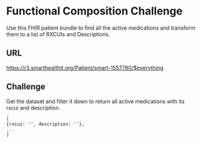 # Functional Composition Challenge

Use this FHIR patient bundle to find all the active medications and transform them to a list of RXCUIs and Descriptions.

## URL

https://r3.smarthealthit.org/Patient/smart-1557780/$everything

## Challenge

Get the dataset and filter it down to return all active medications
with its rxcui and description.


```
[
{rxcui: '', description: ''},
...
]
```
